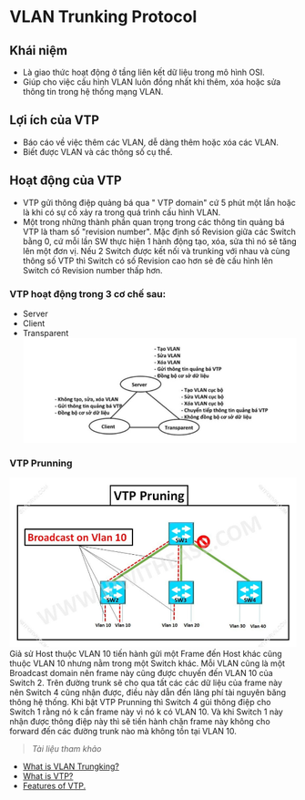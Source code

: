 # **VLAN Trunking Protocol**
## Khái niệm
- Là giao thức hoạt động ở tầng liên kết dữ liệu trong mô hình OSI.
- Giúp cho việc cấu hình VLAN  luôn đồng nhất khi thêm, xóa hoặc sửa thông tin trong hệ thống mạng VLAN.
## Lợi ích của VTP
- Báo cáo về việc thêm các VLAN, dễ dàng thêm hoặc xóa  các VLAN.
- Biết được VLAN và các thông số cụ thể.
## Hoạt động của VTP
- VTP gửi thông điệp quảng bá qua " VTP domain" cứ 5 phút một lần hoặc là khi có sự cố xảy ra trong quá trình cấu hình VLAN.
- Một trong những thành phần quan trọng trong các thông tin quảng bá VTP là tham số "revision number". Mặc định số Revision giữa các Switch bằng 0, cứ mỗi lần SW thực hiện 1 hành động tạo, xóa, sửa thì nó sẽ tăng lên một đơn vị. Nếu 2 Switch được kết nối và trunking với nhau và cùng thông số VTP thì Switch có số Revision cao hơn sẻ đè cấu hình lên Switch có Revision number thấp hơn.
### VTP hoạt động trong 3 cơ chế sau:
- Server
- Client
- Transparent     
![images](../CCNA/images/z3410460128741_10f61cfda008e5a3e2a8533b87bbb8c9.jpg)
### VTP Prunning
![images](../CCNA/images/z3410482106895_1e2d7c1ff0d05e885b9a89a70b919bde.jpg)       
Giả sử Host thuộc VLAN 10 tiến hành gửi một Frame đến Host khác cũng thuộc VLAN 10 nhưng nằm trong một Switch khác. Mỗi VLAN cũng là một Broadcast domain nên frame này cũng được chuyến đến VLAN 10 của Switch 2. Trên đường trunk sẽ cho qua tất các các dữ liệu của frame này nên Switch 4 cũng nhận được, điều này dẫn đến lãng phí tài nguyên băng thông hệ thống. Khi bật VTP Prunning thì Switch 4 gủi thông điệp cho Switch 1 rằng nó k cần frame này vì nó k có VLAN 10. Và khi Switch 1 này nhận được thông điệp này thì sẽ tiến hành chặn frame này không cho forward đến các đường trunk nào mà không tồn tại VLAN 10.



> *Tài liệu tham khảo*
- [What is VLAN Trungking?](https://baoninhsunrise.com/vlan-trunking-la-gi/)
- [What is VTP?](https://www.totolink.vn/article/97-vtp-la-gi-vlan-trunking-protocol-la-gi.html)
- [Features of VTP.](https://vnpro.vn/thu-vien/tinh-nang-vtp-pruning-3155.html)
